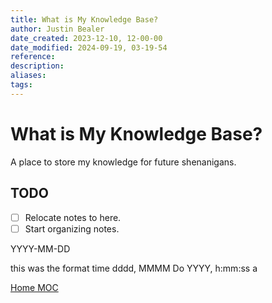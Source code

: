```yaml
---
title: What is My Knowledge Base?
author: Justin Bealer
date_created: 2023-12-10, 12-00-00
date_modified: 2024-09-19, 03-19-54
reference: 
description: 
aliases: 
tags: 
---
```

# What is My Knowledge Base?

A place to store my knowledge for future shenanigans.


## TODO

- [ ] Relocate notes to here.
- [ ] Start organizing notes.

YYYY-MM-DD

this was the format time
dddd, MMMM Do YYYY, h:mm:ss a

[Home MOC](./0-Home.md)

